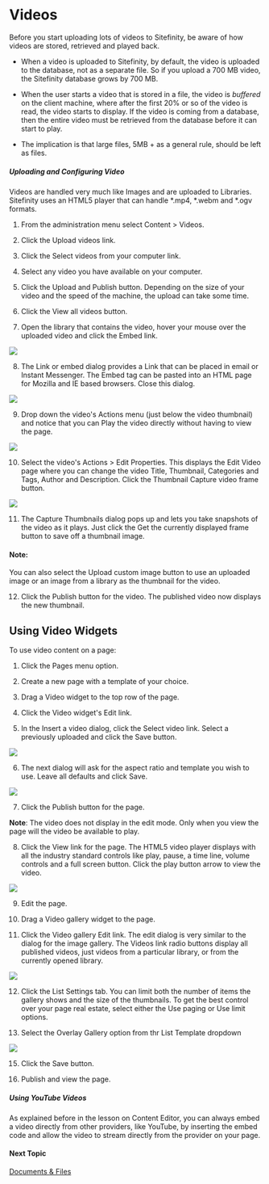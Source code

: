 Videos
======

Before you start uploading lots of videos to Sitefinity, be aware of
how videos are stored, retrieved and played back.

-   When a video is uploaded to Sitefinity, by default, the video is
    uploaded to the database, not as a separate file. So if you upload a
    700 MB video, the Sitefinity database grows by 700 MB.

-   When the user starts a video that is stored in a file, the video is
    *buffered* on the client machine, where after the first 20% or so of
    the video is read, the video starts to display. If the video is
    coming from a database, then the entire video must be retrieved from the database before it
    can start to play.

-   The implication is that large files, 5MB + as a general rule,
    should be left as files.

##### Uploading and Configuring Video

Videos are handled very much like Images and are uploaded to
Libraries. Sitefinity uses an HTML5 player that can handle \*.mp4,
\*.webm and \*.ogv formats.

1.  From the administration menu select Content \> Videos.

2.  Click the Upload videos link.

3.  Click the Select videos from your computer link.

4.  Select any video you have available on your computer.

5.  Click the Upload and Publish button. Depending on the size of your
    video and the speed of the machine, the upload can take some time.

6.  Click the View all videos button.

7.  Open the library that contains the video, hover your mouse over the
    uploaded video and click the Embed link.

![](../media/image197.jpeg)

8.  The Link or embed dialog provides a Link that can be placed in email
    or Instant Messenger. The Embed tag can be pasted into an HTML page
    for Mozilla and IE based browsers. Close this dialog.

![](../media/image199.png)

9.  Drop down the video\'s Actions menu (just below the video thumbnail)
    and notice that you can Play the video directly without having to
    view the page.

![](../media/image201.png)

10. Select the video\'s Actions \> Edit Properties. This displays the
    Edit Video page where you can change the video Title, Thumbnail,
    Categories and Tags, Author and Description. Click the Thumbnail
    Capture video frame button.

![](../media/image203.jpeg)

11. The Capture Thumbnails dialog pops up and lets you take snapshots of
    the video as it plays. Just click the Get the currently displayed
    frame button to save off a thumbnail image. 

#### Note: 
You can also select the Upload custom image button to use an
uploaded image or an image from a library as the thumbnail for the
video.

12. Click the Publish button for the video. The published video now
    displays the new thumbnail.

Using Video Widgets
-------------------

To use video content on a page:

1.  Click the Pages menu option.

2.  Create a new page with a template of your choice.

3.  Drag a Video widget to the top row of the page.

4.  Click the Video widget\'s Edit link.

5.  In the Insert a video dialog, click the Select video link. Select a
    previously uploaded and click the Save button.

![](../media/image207.png)

6. The next dialog will ask for the aspect ratio and template you wish to use.  Leave all defaults and click Save.

![](../media/image207B.png)

7.  Click the Publish button for the page.

**Note**: The video does not display in the edit mode.  Only when you view the page will the video be available to play.

8.  Click the View link for the page. The HTML5 video player displays
    with all the industry standard controls like play, pause, a time
    line, volume controls and a full screen button. Click the play
    button arrow to view the video.

![](../media/image208.jpeg)

9.  Edit the page.

10. Drag a Video gallery widget to the page.

11. Click the Video gallery Edit link. The edit dialog is very similar
    to the dialog for the image gallery. The Videos link radio buttons
    display all published videos, just videos from a particular library,
    or from the currently opened library.

![](../media/image209.png)

12.  Click the List Settings tab. You can limit both the
    number of items the gallery shows and the size of the thumbnails. To
    get the best control over your page real estate, select either the Use paging or Use limit options.

13.  Select the Overlay Gallery option from thr List Template dropdown

![](../media/image210.png)

15. Click the Save button.

16. Publish and view the page.

##### Using YouTube Videos

As explained before in the lesson on Content Editor, you can always embed a video directly from other providers, like YouTube, by inserting the embed code and allow the video to stream directly from the provider on your page.

#### Next Topic
[Documents & Files](../Documents%20and%20Files/readme.md)